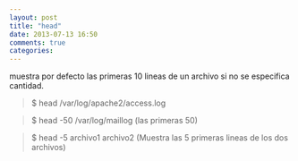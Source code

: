 ```yaml
---
layout: post
title: "head"
date: 2013-07-13 16:50
comments: true
categories: 
---
```

muestra por defecto las primeras 10 lineas de un archivo si no se especifica cantidad. 

>$ head /var/log/apache2/access.log

>$ head -50 /var/log/maillog  (las primeras 50)

>$ head -5 archivo1 archivo2 (Muestra las 5 primeras lineas de los dos archivos)

